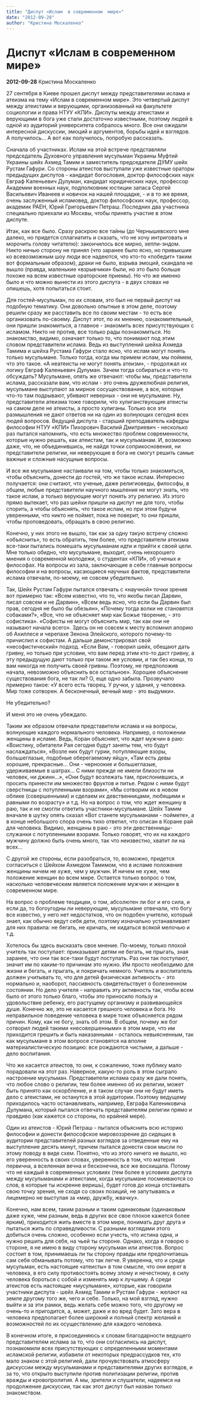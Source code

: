 ```yaml
---
title: "Диспут «Ислам  в современном  мире»"
date: "2012-09-28"
author: "Кристина Москаленко"
---
```


# Диспут «Ислам  в современном  мире»

**2012-09-28** Кристина Москаленко

27 сентября в Киеве прошел диспут между представителями ислама и атеизма на тему «Ислам в современном мире». Это четвертый диспут между атеистами и верующими, организованный на факультете социологии и права НТУУ «КПИ». Диспуты между атеистами и верующими в бога уже стали достаточно известными, поэтому людей в одной из аудиторий университета собралось много. Все они ожидали интересной дискуссии, эмоций и аргументов, борьбы идей и взглядов. А получилось... А вот как получилось, попробую рассказать.

Сначала об участниках. Ислам на этой встрече представляли председатель Духовного управления мусульман Украины Муфтий Украины шейх Ахмед Тамим и заместитель председателя ДУМУ шейх Рустам Гафури. Со стороны атеистов выступали уже известные ораторы предыдущих диспутов - кандидат богословия, доктор философских наук Евграф Каленьевич Дулуман, кандидат юридических наук, профессор Академии военных наук, подполковник юстиции запаса Сергей Васильевич Иванеев и новичок на нашей площадке, - и в то же время, очень заслуженный исламовед, доктор философских наук, профессор, академик РАЕН, Юрий Григорьевич Петраш. Последних два участника специально приехали из Москвы, чтобы принять участие в этом диспуте.

Итак, как все было. Сразу раскрою все тайны (до Чернышевского мне далеко, но придется сплагиатить и сказать, что не хочу интриговать и морочить голову читателю): закончилось все мирно, хеппи-эндом. Никто ничью сторону не принял (что заранее было ясно, но привыкшие ко всевозможным шоу люди все надеются, что кто-то «победит» таким вот формальным образом), драки не было, взрыва эмоций, скандала не вышло (правда, маленькие «взрывчики» были, но это было больше похоже на всем известные ораторские приемы). Но что же именно было и что можно вынести из этого диспута - в двух словах не опишешь, хотя попытаться стоит.

Для гостей-мусульман, по их словам, это был не первый диспут на подобную тематику. Они довольно опытные в этом деле, поэтому решили сразу же расставить все по своим местам - то есть все организовать по-своему. Диспут этот, по их мнению, ознакомительный, они пришли знакомиться, а главное - знакомить всех присутствующих с исламом. Никто не против, все только рады познакомиться. Но знакомство, видимо, означает только то, что понимают под этим словом представители ислама. Ведь из выступлений шейха Ахмеда Тамима и шейха Рустама Гафури стало ясно, что ислам могут понять только мусульмане. Только тогда, когда мы примем ислам, мы поймем, что это такое. «А неатеисты не могут понять атеизм», - продолжал их логику Евграф Каленьевич Дулуман. Зачем тогда собираться и что-то обсуждать? Мусульмане, опять же отвечают: чтобы мы, представители ислама, рассказали вам, что ислам - это очень дружелюбная религия, мусульмане выступают за мирное сосуществование, а все, которые что-то там подрывают, убивают неверных - они не мусульмане. Ну, представители атеизма тоже говорили, что хулиганствующие атеисты на самом деле не атеисты, а просто хулиганы. Только все эти размышления не дают ответов ни на один из волнующих сегодня всех людей вопросов. Ведущий диспута - старший преподаватель кафедры философии НТУУ «КПИ» Пихорович Василий Дмитриевич - несколько раз пытался напомнить, что есть множество проблем современности, которые нужно решать, как атеистам, так и мусульманам. И, возможно даже, что, не объединившись, не найдя точки соприкосновения, ни представители религии, ни неверующие в бога не смогут решить самые важные и сложные насущные вопросы.

И все же мусульмане настаивали на том, чтобы только знакомиться, чтобы объяснить, донести до гостей, что же такое ислам. Интересно получается: они считают, что ученые, даже религиоведы, философы, в общем, любые представители научного мышления не могут знать, что такое ислам, а только верующие могут понять эту религию. Из этого прямо вытекает, что раз шейхи пришли на диспут не для того, чтобы спорить, а чтобы объяснять, что такое ислам, но при этом будучи уверенными, что никто не поймет, пока не поверит, то они пришли, чтобы проповедовать, обращать в свою религию.

Конечно, у них этого не вышло, так как за одну такую встречу сложно «объяснить», то есть обратить, тем более, что представители атеизма все-таки пытались помешать мусульманам идти и прийти к своей цели. Мне только обидно, что мусульмане, выходит, очень нехорошего мнения о современной молодежи, о студентах «КПИ», об ученых и философах. На вопросы из зала, заключающие в себе главные вопросы философии и на вопросы, касающиеся научных фактов, представители ислама отвечали, по-моему, не совсем убедительно.

Так, Шейх Рустам Гафури пытался отвечать с «научной» точки зрения вот примерно так: «Всем известно, что то, что якобы писал Дарвин, писал совсем и не Дарвин», «Всем ведь ясно, что если бы Дарвин был прав, сегодня не было бы обезьян», «Почему тогда волки не становятся собаками?», «Все, что не объясняет мир как Божье творение, - это софистика». «Софисты не могут объяснить мир, так как они не называют начала всего». Здесь он не совсем к месту вспомнил апорию об Ахиллесе и черепахе Зенона Элейского, которого почему-то причислил к софистам. А дальше демонстрировал свой «несофистический» подход. «Если Вам, - говорил шейх, обещают дать гривну, но только при условии, что вам перед этим кто-то даст гривну, а эту предыдущую дают только при таком же условии, и так без конца, то вам никогда не получить своей гривны. Поэтому, не предположив начала, невозможно объяснить все остальное». Хорошее объяснение существования бога, не так ли? О, еще одно забыла. Прозвучало примерно такое: «У всего есть творец. У ручки, у здания, у человека. Мир тоже сотворен. А бесконечный, вечный мир - это выдумки».

Не убедительно?

И меня это не очень убеждало.

Таким же образом отвечали представители ислама и на вопросы, волнующие каждого нормального человека. Например, о положении женщины в исламе. Ведь, Коран объясняет, что ждет мужчин в раю: «Воистину, обитатели Рая сегодня будут заняты тем, что будут наслаждаться», «Возле них будут гурии, потупляющие взоры, большеглазые, подобные оберегаемому яйцу», «Там есть девы хорошие, прекрасные... Они - черноокие и большеглазые, удерживаемые в шатрах... С ними прежде не имели близости ни человек, ни джинн...», «Они будут возлежать там, прислонившись, и просить принести им множество фруктов и питье. Рядом с ними будут сверстницы с потупленными взорами», «Мы сотворим их в новом облике (совершенными) и сделаем их девственницами, любящими и равными по возрасту» и т.д. Но на вопрос о том, что ждет женщину в раю, так и не смогли ответить участники-мусульмане. Шейх Тамим вначале в шутку опять сказал «Вот станете мусульманами - поймете», а в конце небольшого спора очень тихо ответил, что описан в Коране рай для человека. Видимо, женщины в раю - это эти девственницы-служанки с потупленными взорами. Только говорят, что их на каждого мужчину должно быть очень много, так что неизвестно, хватит ли на всех...

С другой же стороны, если разобраться, то, возможно, придется согласиться с Шейхом Ахмедом Тамимом, что в исламе положение женщины ничем не хуже, чем у мужчин. И ничем не хуже, чем положение женщин во всем мире. Остается только вопрос о том, насколько человеческим является положение мужчин и женщин в современном мире.

На вопрос о проблеме теодицеи, о том, абсолютен ли бог и его сила, и если да, то богоугодны ли неверующие, мусульмане отвечали, что богу все известно, у него нет недостатков, что он подобен учителю, который знает, как обычно ведут себя дети, поэтому изначально устанавливает для них правила: не бегать, не кричать, не кидаться всякой мелочью и т.д.

Хотелось бы здесь высказать свое мнение. По-моему, только плохой учитель так поступает: приказывает детям не бегать, не прыгать, зная заранее, что они так все-таки будут поступать. Раз они так поступают, значит им по каким-то причинам это нужно. Им просто необходимо для жизни и бегать, и прыгать, и покричать немного. Учитель и воспитатель должен учитывать то, что для детей физическая активность - это нормально и, наоборот, пассивность свидетельствует о болезненном состоянии. Но дело учителя - направить эту активность так, чтобы всем было от этого только благо, чтобы это приносило пользу и удовольствие ребенку, его растущему организму и развивающейся душе. Конечно же, это не касается грешного человека и бога. Но неправильное поведение человека в мире тоже объясняется рядом причин. Кому, как не богу, знать об этом. В общем, почему же бог сотворил людей такими «несовершенными» в этом мире, что им приходится грешить и быть наказанными - осталось невыясненным, так как мусульмане в этом вопросе становятся на вполне материалистическую позицию: все рождаются чистыми, а дальше - дело воспитания.

Что же касается атеистов, то они, к сожалению, тоже публику мало порадовали на этот раз. Наверное, какую-то роль в этом сыграло настроение мусульман. Представители ислама сразу же дали понять, что любое слово о религии, тем более именно об их религии, может быть принято как оскорбление, и в таком случае они не будут иметь дело с атеистами, не останутся в этой аудитории. Поэтому ведущему приходилось часто останавливать, например, Евграфа Калениковича Дулумана, который пытался отвечать представителям религии прямо и правдиво (как кажется со стороны, по крайней мере).

Один из атеистов - Юрий Петраш - пытался объяснить всю историю философии и донести философское мировоззрение до сидящих в аудитории представителей разных взглядов за отведенные ему на выступление десять минут, причем пытался донести свои мысли по этому поводу в виде схем. Понятно, что из этого ничего не вышло, но его уверенность в своих словах, уверенность в том, что материя первична, а вселенная вечна и бесконечна, все же восхищала. Потому что не каждый в современных условиях (тем более в условиях диспута между мусульманами и атеистами, когда мусульмане посмеиваются со слов, в которые ты искренне веришь), будет готов до конца отстаивать свою точку зрения, не сходя со своих позиций, не запутываясь и лицемерно не выступая за «мир, дружбу, жвачку».

Конечно, нам всем, таким разным и таким одинаковым (одинаковым даже хуже, чем разным, ведь в других все свое плохое кажется более ярким), приходится жить вместе в этом мире, понимать друг друга и пытаться жить по справедливости. С разными взглядами этого добиться очень сложно, особенно если учесть, что истина одна, и нужно решить для себя, на чьей ты стороне. Однако, когда я говорю о стороне, я не имею в виду сторону мусульман или атеистов. Вопрос состоит в том, принимаешь ли ты сторону правды или предпочитаешь сам себя обманывать потому, что так легче. Я уверенна, что и среди мусульман, есть настоящие «атеисты» в том смысле, что они верят в человека, в его силу противостоять всему злому и нечестному, в силу человека бороться с собой и изменять мир к лучшему. А среди атеистов есть настоящие «мусульмане», которые, как говорили участники диспута - шейх Ахмед Тамим и Рустам Гафури - желают на земле другому того же, чего и себе. Только, на мой взгляд, нужно выйти и за эти рамки, ведь желать себе можно того, что другому не очень-то и пригодится, а, может, даже и во вред будет. Зато вера в человека предполагает более широкий и полный спектр желаний и возможностей по их осуществлению для каждого человека.

В конечном итоге, я присоединяюсь к словам благодарности ведущего представителям ислама за то, что они согласились на диспут, познакомили всех присутствующих с определенными моментами исламской религии, избавили от некоторых предрассудков тех, кто мало знаком с этой религией, дали прочувствовать атмосферу дискуссии между мусульманами и представителями других взглядов, и за то, что открыто выступили против политизации религии, против вражды и кровопролития. А мы, зрители и слушатели, надеемся на продолжение дискуссии, так как этот диспут был назван только знакомством.